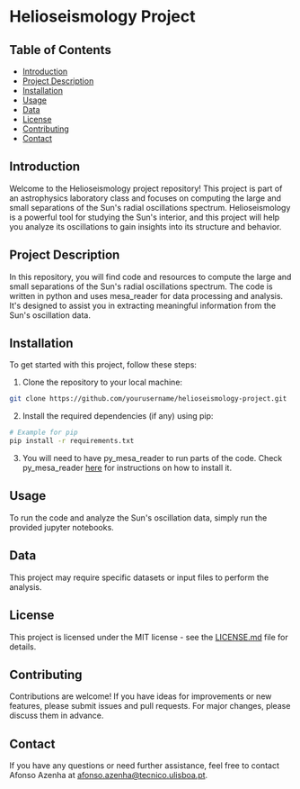 # Helioseismology Project

## Table of Contents
- [Introduction](#introduction)
- [Project Description](#project-description)
- [Installation](#installation)
- [Usage](#usage)
- [Data](#data)
- [License](#license)
- [Contributing](#contributing)
- [Contact](#contact)

## Introduction
Welcome to the Helioseismology project repository! This project is part of an astrophysics laboratory class and focuses on computing the large and small separations of the Sun's radial oscillations spectrum. Helioseismology is a powerful tool for studying the Sun's interior, and this project will help you analyze its oscillations to gain insights into its structure and behavior.

## Project Description
In this repository, you will find code and resources to compute the large and small separations of the Sun's radial oscillations spectrum. The code is written in python and uses mesa_reader for data processing and analysis. It's designed to assist you in extracting meaningful information from the Sun's oscillation data.

## Installation
To get started with this project, follow these steps:

1. Clone the repository to your local machine:

```bash
git clone https://github.com/yourusername/helioseismology-project.git
```

2. Install the required dependencies (if any) using pip:

```bash
# Example for pip
pip install -r requirements.txt
```

3. You will need to have py_mesa_reader to run parts of the code. Check py_mesa_reader [here](https://github.com/wmwolf/py_mesa_reader) for instructions on how to install it.

## Usage
To run the code and analyze the Sun's oscillation data, simply run the provided jupyter notebooks.

## Data
This project may require specific datasets or input files to perform the analysis.

## License
This project is licensed under the MIT license - see the [LICENSE.md](LICENSE.md) file for details.

## Contributing
Contributions are welcome! If you have ideas for improvements or new features, please submit issues and pull requests. For major changes, please discuss them in advance.

## Contact
If you have any questions or need further assistance, feel free to contact Afonso Azenha at afonso.azenha@tecnico.ulisboa.pt.